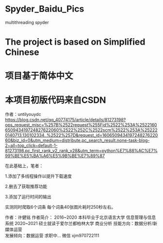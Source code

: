 # Spyder_Baidu_Pics
 multithreading spyder

# The project is based on Simplified Chinese
# 项目基于简体中文

# 本项目初版代码来自CSDN 
作者：untilyouydc
https://blog.csdn.net/qq_40774175/article/details/81273198?ops_request_misc=%257B%2522request%255Fid%2522%253A%2522160650943419724827622060%2522%252C%2522scm%2522%253A%252220140713.130102334..%2522%257D&request_id=160650943419724827622060&biz_id=0&utm_medium=distribute.pc_search_result.none-task-blog-2~all~top_click~default-1-81273198.pc_first_rank_v2_rank_v28&utm_term=python%E7%88%AC%E7%99%BE%E5%BA%A6%E5%9B%BE%E7%89%87

在此基础上，笔者：

1.添加了多线程操作以提升下载速度

2.删去了获取推荐功能

3.添加了运行时间的输出

实测同时爬取6个词条 每个词条40张图片耗时250秒左右。

作者：许健铭
作者简介：
2016~2020 本科毕业于北京语言大学 信息管理与信息系统
2020~2021 硕士就读于爱尔兰都柏林大学 商业分析
技能方向：数据分析/新媒体运营  
发展倾向：数据运营
求职中...
微信 xjm970722111



